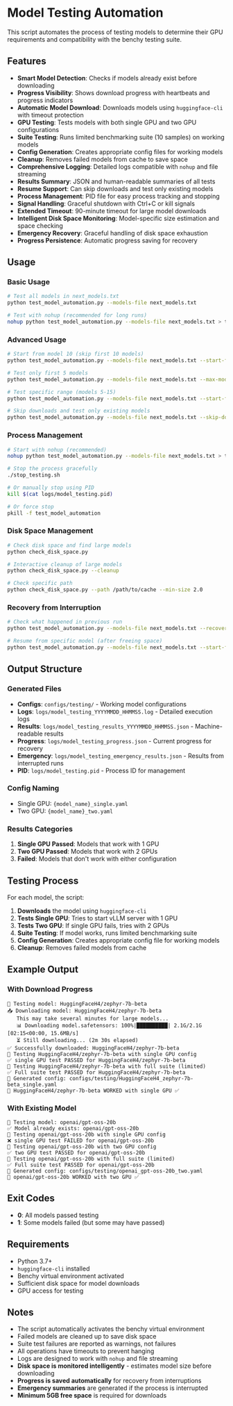 # Model Testing Automation

This script automates the process of testing models to determine their GPU requirements and compatibility with the benchy testing suite.

## Features

- **Smart Model Detection**: Checks if models already exist before downloading
- **Progress Visibility**: Shows download progress with heartbeats and progress indicators
- **Automatic Model Download**: Downloads models using `huggingface-cli` with timeout protection
- **GPU Testing**: Tests models with both single GPU and two GPU configurations
- **Suite Testing**: Runs limited benchmarking suite (10 samples) on working models
- **Config Generation**: Creates appropriate config files for working models
- **Cleanup**: Removes failed models from cache to save space
- **Comprehensive Logging**: Detailed logs compatible with `nohup` and file streaming
- **Results Summary**: JSON and human-readable summaries of all tests
- **Resume Support**: Can skip downloads and test only existing models
- **Process Management**: PID file for easy process tracking and stopping
- **Signal Handling**: Graceful shutdown with Ctrl+C or kill signals
- **Extended Timeout**: 90-minute timeout for large model downloads
- **Intelligent Disk Space Monitoring**: Model-specific size estimation and space checking
- **Emergency Recovery**: Graceful handling of disk space exhaustion
- **Progress Persistence**: Automatic progress saving for recovery

## Usage

### Basic Usage
```bash
# Test all models in next_models.txt
python test_model_automation.py --models-file next_models.txt

# Test with nohup (recommended for long runs)
nohup python test_model_automation.py --models-file next_models.txt > testing.log 2>&1 &
```

### Advanced Usage
```bash
# Start from model 10 (skip first 10 models)
python test_model_automation.py --models-file next_models.txt --start-from 10

# Test only first 5 models
python test_model_automation.py --models-file next_models.txt --max-models 5

# Test specific range (models 5-15)
python test_model_automation.py --models-file next_models.txt --start-from 5 --max-models 10

# Skip downloads and test only existing models
python test_model_automation.py --models-file next_models.txt --skip-downloads
```

### Process Management
```bash
# Start with nohup (recommended)
nohup python test_model_automation.py --models-file next_models.txt > testing.log 2>&1 &

# Stop the process gracefully
./stop_testing.sh

# Or manually stop using PID
kill $(cat logs/model_testing.pid)

# Or force stop
pkill -f test_model_automation
```

### Disk Space Management
```bash
# Check disk space and find large models
python check_disk_space.py

# Interactive cleanup of large models
python check_disk_space.py --cleanup

# Check specific path
python check_disk_space.py --path /path/to/cache --min-size 2.0
```

### Recovery from Interruption
```bash
# Check what happened in previous run
python test_model_automation.py --models-file next_models.txt --recover

# Resume from specific model (after freeing space)
python test_model_automation.py --models-file next_models.txt --start-from 10
```

## Output Structure

### Generated Files
- **Configs**: `configs/testing/` - Working model configurations
- **Logs**: `logs/model_testing_YYYYMMDD_HHMMSS.log` - Detailed execution logs
- **Results**: `logs/model_testing_results_YYYYMMDD_HHMMSS.json` - Machine-readable results
- **Progress**: `logs/model_testing_progress.json` - Current progress for recovery
- **Emergency**: `logs/model_testing_emergency_results.json` - Results from interrupted runs
- **PID**: `logs/model_testing.pid` - Process ID for management

### Config Naming
- Single GPU: `{model_name}_single.yaml`
- Two GPU: `{model_name}_two.yaml`

### Results Categories
1. **Single GPU Passed**: Models that work with 1 GPU
2. **Two GPU Passed**: Models that work with 2 GPUs
3. **Failed**: Models that don't work with either configuration

## Testing Process

For each model, the script:

1. **Downloads** the model using `huggingface-cli`
2. **Tests Single GPU**: Tries to start vLLM server with 1 GPU
3. **Tests Two GPU**: If single GPU fails, tries with 2 GPUs
4. **Suite Testing**: If model works, runs limited benchmarking suite
5. **Config Generation**: Creates appropriate config file for working models
6. **Cleanup**: Removes failed models from cache

## Example Output

### With Download Progress
```
🧪 Testing model: HuggingFaceH4/zephyr-7b-beta
📥 Downloading model: HuggingFaceH4/zephyr-7b-beta
   This may take several minutes for large models...
   📊 Downloading model.safetensors: 100%|██████████| 2.1G/2.1G [02:15<00:00, 15.6MB/s]
   ⏳ Still downloading... (2m 30s elapsed)
✅ Successfully downloaded: HuggingFaceH4/zephyr-7b-beta
🧪 Testing HuggingFaceH4/zephyr-7b-beta with single GPU config
✅ single GPU test PASSED for HuggingFaceH4/zephyr-7b-beta
🎯 Testing HuggingFaceH4/zephyr-7b-beta with full suite (limited)
✅ Full suite test PASSED for HuggingFaceH4/zephyr-7b-beta
📝 Generated config: configs/testing/HuggingFaceH4_zephyr-7b-beta_single.yaml
🎉 HuggingFaceH4/zephyr-7b-beta WORKED with single GPU ✅
```

### With Existing Model
```
🧪 Testing model: openai/gpt-oss-20b
✅ Model already exists: openai/gpt-oss-20b
🧪 Testing openai/gpt-oss-20b with single GPU config
❌ single GPU test FAILED for openai/gpt-oss-20b
🧪 Testing openai/gpt-oss-20b with two GPU config
✅ two GPU test PASSED for openai/gpt-oss-20b
🎯 Testing openai/gpt-oss-20b with full suite (limited)
✅ Full suite test PASSED for openai/gpt-oss-20b
📝 Generated config: configs/testing/openai_gpt-oss-20b_two.yaml
🎉 openai/gpt-oss-20b WORKED with two GPU ✅
```

## Exit Codes

- **0**: All models passed testing
- **1**: Some models failed (but some may have passed)

## Requirements

- Python 3.7+
- `huggingface-cli` installed
- Benchy virtual environment activated
- Sufficient disk space for model downloads
- GPU access for testing

## Notes

- The script automatically activates the benchy virtual environment
- Failed models are cleaned up to save disk space
- Suite test failures are reported as warnings, not failures
- All operations have timeouts to prevent hanging
- Logs are designed to work with `nohup` and file streaming
- **Disk space is monitored intelligently** - estimates model size before downloading
- **Progress is saved automatically** for recovery from interruptions
- **Emergency summaries** are generated if the process is interrupted
- **Minimum 5GB free space** is required for downloads
